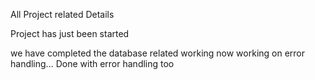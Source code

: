 All Project related Details

Project has just been started

we have completed the database related working
now working on error handling...
Done with error handling too


